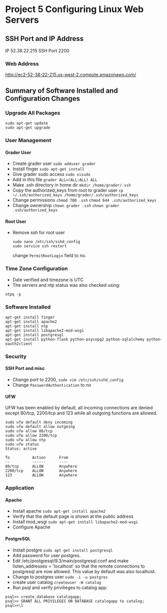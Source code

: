 Project 5 Configuring Linux Web Servers
=======================================

SSH Port and IP Address
-----------------------

IP 52.38.22.215 SSH Port 2200

### Web Address
http://ec2-52-38-22-215.us-west-2.compute.amazonaws.com/

Summary of Software Installed and Configuration Changes
-------------------------------------------------------

### Upgrade All Packages 
```
sudo apt-get update
sudo apt-get upgrade
```

### User Management

#### Grader User

* Create grader user ```sudo adduser grader```
* Install finger ```sudo apt-get install``` 
* Give grader sudo access ```sudo visudo```
* Add in this file ```grader ALL=(ALL:ALL) ALL```
* Make .ssh directory in home dir ```mkdir /home/grader/.ssh```
* Copy the authorized_keys from root to grader user ```cp ~/.ssh/authorized_keys /home/grader/.ssh/authorized_keys```
* Change permissions ```chmod 700 .ssh``` ```chmod 644 .ssh/authorized_keys```
* Change ownership ```chown grader .ssh``` ```chown grader .ssh/authorized_keys```

#### Root User

* Remove ssh for root user
  ```
  sudo nano /etc/ssh/sshd_config
  sudo service ssh restart
  ```
  change ```PermitRootLogin``` field to no.

### Time Zone Configuration

* Date verified and timezone is UTC
* The servers and ntp status was also checked using: 
```
ntpq -p
```

### Software Installed

```
apt-get install finger
apt-get install apache2
apt-get install ntp
apt-get install libapache2-mod-wsgi
apt-get install postgresql
apt-get install python-flask python-psycopg2 python-sqlalchemy python-oauth2client
```

### Security

#### SSH Port and misc
* Change port to 2200, ```sudo vim /etc/ssh/sshd_config```
* Change ```PasswordAuthentication``` to no

#### UFW
UFW has been enabled by default, all incoming connections are denied except 80/tcp, 2200/tcp and 123 while all outgoing functions are allowed.

```
sudo ufw default deny incoming
sudo ufw default allow outgoing
sudo ufw allow 80/tcp
sudo ufw allow 2200/tcp
sudo ufw allow ntp
sudo ufw status
Status: active 

To 			Action		From
--			------		----
80/tcp		ALLOW		Anywhere
2200/tcp	ALLOW		Anywhere
123			ALLOW		Anywhere
```

### Application
#### Apache
* Install apache ```sudo apt-get install apache2```
* Verify that the default page is shown at the public address
* Install mod_wsgi ```sudo apt-get install libapache2-mod-wsgi```
* Configure Apache 
#### PostgreSQL

* Install postgre ```sudo apt-get install postgresql```
* Add password for user postgres. 
* Edit /etc/postgresql/9.3/main/postgresql.conf and make listen_addresses = 'localhost' so that the remote connections to postgresql are now allowed. This value by default was also localhost.
* Change to postgres user ```sudo -i -u postgres```
* create user catalog ```createuser -W catalog```
* Run psql and verify privilieges to catalog app:
```
psql>> create_database catalogapp;
psql>> GRANT ALL PRIVILEGES ON DATABASE catalogapp to catalog;
psql>>\l
```


